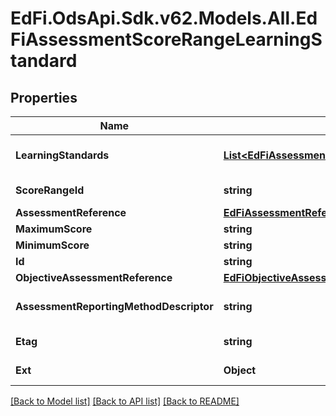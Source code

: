 # EdFi.OdsApi.Sdk.v62.Models.All.EdFiAssessmentScoreRangeLearningStandard

## Properties

Name | Type | Description | Notes
------------ | ------------- | ------------- | -------------
**LearningStandards** | [**List&lt;EdFiAssessmentScoreRangeLearningStandardLearningStandard&gt;**](EdFiAssessmentScoreRangeLearningStandardLearningStandard.md) | An unordered collection of assessmentScoreRangeLearningStandardLearningStandards. Learning standard associated with the score range. | 
**ScoreRangeId** | **string** | A unique number or alphanumeric code assigned to the score range associated with one or more learning standards. | 
**AssessmentReference** | [**EdFiAssessmentReference**](EdFiAssessmentReference.md) |  | 
**MaximumScore** | **string** | The maximum score in the score range. | 
**MinimumScore** | **string** | The minimum score in the score range. | 
**Id** | **string** |  | [optional] 
**ObjectiveAssessmentReference** | [**EdFiObjectiveAssessmentReference**](EdFiObjectiveAssessmentReference.md) |  | [optional] 
**AssessmentReportingMethodDescriptor** | **string** | The assessment reporting method defined (e.g., scale score, RIT scale score) associated with the referenced learning standard(s). | [optional] 
**Etag** | **string** | A unique system-generated value that identifies the version of the resource. | [optional] 
**Ext** | **Object** | Extensions to the AssessmentScoreRangeLearningStandard entity. | [optional] 

[[Back to Model list]](../../README.md#documentation-for-models) [[Back to API list]](../../README.md#documentation-for-api-endpoints) [[Back to README]](../../README.md)

